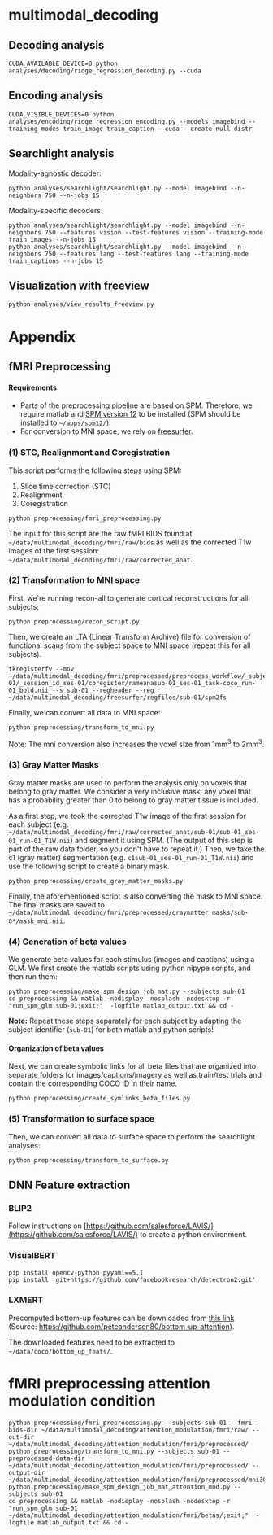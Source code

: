 # multimodal_decoding

## Decoding analysis
```
CUDA_AVAILABLE_DEVICE=0 python analyses/decoding/ridge_regression_decoding.py --cuda
```



## Encoding analysis

```
CUDA_VISIBLE_DEVICES=0 python analyses/encoding/ridge_regression_encoding.py --models imagebind --training-modes train_image train_caption --cuda --create-null-distr
```

## Searchlight analysis

Modality-agnostic decoder:
```
python analyses/searchlight/searchlight.py --model imagebind --n-neighbors 750 --n-jobs 15

```
Modality-specific decoders:
```
python analyses/searchlight/searchlight.py --model imagebind --n-neighbors 750 --features vision --test-features vision --training-mode train_images --n-jobs 15
python analyses/searchlight/searchlight.py --model imagebind --n-neighbors 750 --features lang --test-features lang --training-mode train_captions --n-jobs 15
```
## Visualization with freeview


```
python analyses/view_results_freeview.py 
```


# Appendix 

## fMRI Preprocessing

#### Requirements

- Parts of the preprocessing pipeline are based on SPM. Therefore, we require matlab and
[SPM version 12](https://www.fil.ion.ucl.ac.uk/spm/software/spm12/) to be installed
(SPM should be installed to `~/apps/spm12/`).
- For conversion to MNI space, we rely on [freesurfer](https://surfer.nmr.mgh.harvard.edu/fswiki/DownloadAndInstall).


### (1) STC, Realignment and Coregistration

This script performs the following steps using SPM: 
1. Slice time correction (STC)
2. Realignment
3. Coregistration

```
python preprocessing/fmri_preprocessing.py
```

The input for this script are the raw fMRI BIDS found at `~/data/multimodal_decoding/fmri/raw/bids` as well as 
the corrected T1w images of the first session: `~/data/multimodal_decoding/fmri/raw/corrected_anat`.

### (2) Transformation to MNI space

First, we're running recon-all to generate cortical reconstructions for all subjects:
```
python preprocessing/recon_script.py
```

Then, we create an LTA (Linear Transform Archive) file for conversion of functional scans from the subject space to MNI
space (repeat this for all subjects).
```
tkregisterfv --mov ~/data/multimodal_decoding/fmri/preprocessed/preprocess_workflow/_subject_id_sub-01/_session_id_ses-01/coregister/rameanasub-01_ses-01_task-coco_run-01_bold.nii --s sub-01 --regheader --reg ~/data/multimodal_decoding/freesurfer/regfiles/sub-01/spm2fs
```


Finally, we can convert all data to MNI space:
```
python preprocessing/transform_to_mni.py
```

Note: The mni conversion also increases the voxel size from 1mm<sup>3</sup> to 2mm<sup>3</sup>.

### (3) Gray Matter Masks

Gray matter masks are used to perform the analysis only on voxels that belong to gray matter.
We consider a very inclusive mask, any voxel that has a probability greater than 0 to belong to gray matter tissue is
included. 

As a first step, we took the corrected T1w image of the first session for each subject
(e.g. `~/data/multimodal_decoding/fmri/raw/corrected_anat/sub-01/sub-01_ses-01_run-01_T1W.nii`) and segment it using
SPM. (The output of this step is part of the raw data folder, so you don't have to repeat it.)
Then, we take the c1 (gray matter) segmentation (e.g. `c1sub-01_ses-01_run-01_T1W.nii`) and use the following script to
create a binary mask.
```
python preprocessing/create_gray_matter_masks.py
```
Finally, the aforementioned script is also converting the mask to MNI space. The final masks are saved to
`~/data/multimodal_decoding/fmri/preprocessed/graymatter_masks/sub-0*/mask_mni.nii`.

### (4) Generation of beta values

We generate beta values for each stimulus (images and captions) using a GLM.
We first create the matlab scripts using python nipype scripts, and then run them:

```
python preprocessing/make_spm_design_job_mat.py --subjects sub-01
cd preprocessing && matlab -nodisplay -nosplash -nodesktop -r "run_spm_glm sub-01;exit;"  -logfile matlab_output.txt && cd -
```

__Note:__ Repeat these steps separately for each subject by adapting the subject identifier (`sub-01`) for both matlab and python
scripts!

#### Organization of beta values
Next, we can create symbolic links for all beta files that are organized into separate folders for
images/captions/imagery as well as train/test trials and contain the corresponding COCO ID in their name.

```
python preprocessing/create_symlinks_beta_files.py
```

### (5) Transformation to surface space

Then, we can convert all data to surface space to perform the searchlight analyses:

```
python preprocessing/transform_to_surface.py
```


## DNN Feature extraction 

### BLIP2

Follow instructions on [https://github.com/salesforce/LAVIS/](https://github.com/salesforce/LAVIS/) to create a python
environment.

### VisualBERT

```
pip install opencv-python pyyaml==5.1
pip install 'git+https://github.com/facebookresearch/detectron2.git'
```

### LXMERT

Precomputed bottom-up features can be downloaded from [this link](https://storage.googleapis.com/up-down-attention/trainval.zip)
(Source: https://github.com/peteanderson80/bottom-up-attention).

The downloaded features need to be extracted to `~/data/coco/bottom_up_feats/`.

# fMRI preprocessing attention modulation condition

```
python preprocessing/fmri_preprocessing.py --subjects sub-01 --fmri-bids-dir ~/data/multimodal_decoding/attention_modulation/fmri/raw/ --out-dir ~/data/multimodal_decoding/attention_modulation/fmri/preprocessed/
python preprocessing/transform_to_mni.py --subjects sub-01 --preprocessed-data-dir ~/data/multimodal_decoding/attention_modulation/fmri/preprocessed/ --output-dir ~/data/multimodal_decoding/attention_modulation/fmri/preprocessed/mni305/
python preprocessing/make_spm_design_job_mat_attention_mod.py --subjects sub-01
cd preprocessing && matlab -nodisplay -nosplash -nodesktop -r "run_spm_glm sub-01 ~/data/multimodal_decoding/attention_modulation/fmri/betas/;exit;"  -logfile matlab_output.txt && cd -
```